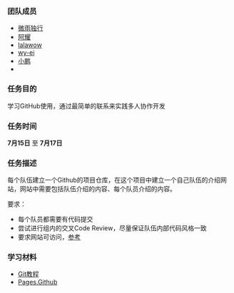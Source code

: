 ### 团队成员

+ [微雨独行](https://github.com/rick-xu)
+ [阿耀](https://github.com/FutureInCode)
+ [lalawow](https://github.com/lalawow)
+ [wy-ei](https://github.com/wy-ei)
+ [小鹏](https://github.com/Sxnynamehoupeng)
+ []()

### 任务目的

学习GitHub使用，通过最简单的联系来实践多人协作开发

### 任务时间

**7月15日** 至 **7月17日**

### 任务描述

每个队伍建立一个Github的项目仓库，在这个项目中建立一个自己队伍的介绍网站，网站中需要包括队伍介绍的内容、每个队员介绍的内容。

要求：

- 每个队员都需要有代码提交
- 尝试进行组内的交叉Code Review，尽量保证队伍内部代码风格一致
- 要求网站可访问，[参考](https://pages.github.com/)

### 学习材料

- [Git教程](http://www.liaoxuefeng.com/wiki/0013739516305929606dd18361248578c67b8067c8c017b000/)
- [Pages.Github](https://pages.github.com/)